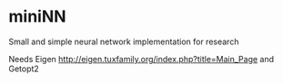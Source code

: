 miniNN
======

Small and simple neural network implementation for research

Needs Eigen http://eigen.tuxfamily.org/index.php?title=Main_Page and Getopt2